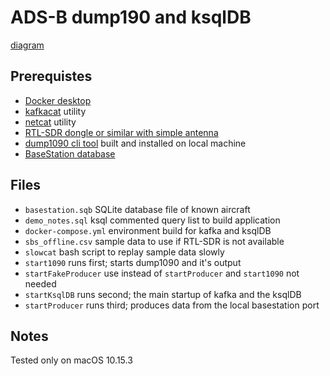 # ADS-B dump190 and ksqlDB
[diagram](./ksqlDB_1090.png)

## Prerequistes
* [Docker desktop](https://www.docker.com/products/docker-desktop)
* [kafkacat](https://github.com/edenhill/kafkacat) utility
* [netcat](https://brewinstall.org/install-netcat-on-mac-with-brew/) utility
* [RTL-SDR dongle or similar with simple antenna](https://www.rtl-sdr.com/buy-rtl-sdr-dvb-t-dongles/)
* [dump1090 cli tool](https://github.com/MalcolmRobb/dump1090) built and installed on local machine
* [BaseStation database](https://data.flightairmap.com/data/basestation/BaseStation.sqb.gz)

## Files
* `basestation.sqb` SQLite database file of known aircraft
* `demo_notes.sql` ksql commented query list to build application
* `docker-compose.yml` environment build for kafka and ksqlDB
* `sbs_offline.csv` sample data to use if RTL-SDR is not available
* `slowcat` bash script to replay sample data slowly
* `start1090` runs first; starts dump1090 and it's output
* `startFakeProducer` use instead of `startProducer` and `start1090` not needed
* `startKsqlDB` runs second; the main startup of kafka and the ksqlDB
* `startProducer` runs third; produces data from the local basestation port

## Notes
Tested only on macOS 10.15.3
